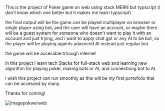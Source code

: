 This is the project of Poker game on web using stack MERN but typscript (i don't know which one better but it makes me learn typscript)

the final output will be the game can be played multiplayer on browser or single player using bot, and the user will have an account, or maybe there will be a guest system for someone who doesn't want to play it with an account and just trying, and i want to apply chat gpt or any AI to be bot, so the player will be playing againts adavnced AI instead just regular bot.

the game will be accesable trhough internet

in this project i learn tech Stacks for full-stack web and learning new algorithm for playing poker, making bots or AI, and connectiong bot to AI.

i wish this project can run smoothly as this will be my first portofolio that can be accessed by many.

Thanks for coming! 



![imagepokwerweb](https://github.com/user-attachments/assets/20d0bc50-df12-40ad-8c72-3a221e24009c)
